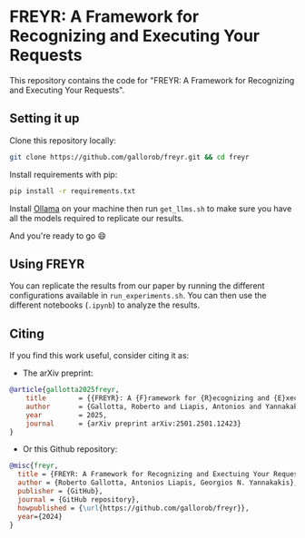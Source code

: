 # **FREYR**: A **F**ramework for **R**ecognizing and **E**xecuting **Y**our **R**equests

This repository contains the code for "FREYR: A Framework for Recognizing and Executing Your Requests".

## Setting it up
Clone this repository locally:
```bash
git clone https://github.com/gallorob/freyr.git && cd freyr
```
Install requirements with pip:
```bash
pip install -r requirements.txt
```

Install [Ollama](https://ollama.com/) on your machine then run `get_llms.sh` to make sure you have all the models required to replicate our results.

And you're ready to go 😄
## Using FREYR
You can replicate the results from our paper by running the different configurations available in `run_experiments.sh`. You can then use the different notebooks (`.ipynb`) to analyze the results.

## Citing
If you find this work useful, consider citing it as:
* The arXiv preprint:
```bibtex
@article{gallotta2025freyr,
	title        = {{FREYR}: A {F}ramework for {R}ecognizing and {E}xectuing {Y}our {R}equests},
	author       = {Gallotta, Roberto and Liapis, Antonios and Yannakakis, Georgios N.},
	year         = 2025,
	journal      = {arXiv preprint arXiv:2501.2501.12423}
}
```
* Or this Github repository:
```bibtex
@misc{freyr,
  title = {FREYR: A Framework for Recognizing and Exectuing Your Requests Without Tools},
  author = {Roberto Gallotta, Antonios Liapis, Georgios N. Yannakakis},
  publisher = {GitHub},
  journal = {GitHub repository},
  howpublished = {\url{https://github.com/gallorob/freyr}},
  year={2024}
}
``` 
